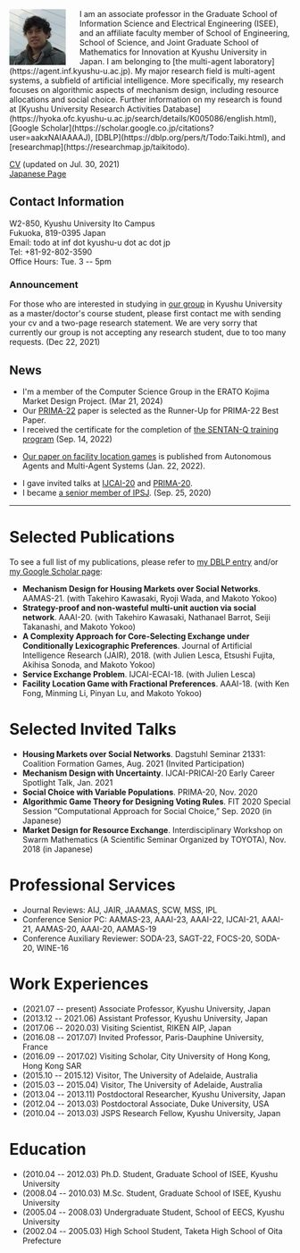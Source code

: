 <img style="float:left; width:20%; margin:0px 25px 0px 0px;" src="0CA2D243-FB59-4E77-9A62-49973F6A3F42.jpeg" />
I am an associate professor in the Graduate School of Information Science and Electrical Engineering (ISEE), and an affiliate faculty member of School of Engineering, School of Science, and Joint Graduate School of Mathematics for Innovation at Kyushu University in Japan. I am belonging to [the multi-agent laboratory](https://agent.inf.kyushu-u.ac.jp). My major research field is multi-agent systems, a subfield of artificial intelligence. More specifically, my research focuses on algorithmic aspects of mechanism design, including resource allocations and social choice. Further information on my research is found at 
[Kyushu University Research Activities Database](https://hyoka.ofc.kyushu-u.ac.jp/search/details/K005086/english.html), 
[Google Scholar](https://scholar.google.co.jp/citations?user=aakxNAIAAAAJ),
[DBLP](https://dblp.org/pers/t/Todo:Taiki.html), and
[researchmap](https://researchmap.jp/taikitodo).

[CV](cv-202107.pdf) (updated on Jul. 30, 2021)<br/>
[Japanese Page](https://taikitodo.github.io/ja/)

<!--
**Contact Information**:
-->
## Contact Information
W2-850, Kyushu University Ito Campus <br/>
Fukuoka, 819-0395 Japan <br/>
Email: todo at inf dot kyushu-u dot ac dot jp <br/>
Tel: +81-92-802-3590 <br/>
Office Hours: Tue. 3 -- 5pm
<!-- Room 825, West 2 Building <br> 
Kyushu University Ito Campus <br>
Motooka 744, Nishi-Ward, Fukuoka-City <br>  
Fukuoka Prefecture, 819-0395 Japan <br> -->

### Announcement
For those who are interested in studying in [our group](https://agent.inf.kyushu-u.ac.jp/join-us/) in Kyushu University as a master/doctor's course student, please first contact me with sending your cv and a two-page research statement. We are very sorry that currently our group is not accepting any research student, due to too many requests. (Dec 22, 2021)

## News
- I'm a member of the Computer Science Group in the ERATO Kojima Market Design Project. (Mar 21, 2024)
- Our [PRIMA-22](https://prima2022.webs.upv.es) paper is selected as the Runner-Up for PRIMA-22 Best Paper.
- I received the certificate for the completion of [the SENTAN-Q training program](https://sentan-q.kyushu-u.ac.jp/) (Sep. 14, 2022)
<!-- - I'm serving as a Senior PC Member of both AAAI-23 and AAMAS-23. -->
-  [Our paper on facility location games](https://link.springer.com/article/10.1007/s10458-021-09535-5) is published from Autonomous Agents and Multi-Agent Systems (Jan. 22, 2022).
<!-- - My homepage is migrated from google sites. (Feb. 15, 2021) -->
- I gave invited talks at [IJCAI-20](https://ijcai20.org/) and [PRIMA-20](http://uchiya.web.nitech.ac.jp/prima2020/).
- I became [a senior member of IPSJ](http://www.ipsj.or.jp/annai/aboutipsj/seniormember/seniormember.html). (Sep. 25, 2020)
<!-- - I'm participating in [the SENTAN-Q training program](https://sentan-q.kyushu-u.ac.jp/) as a trainee. (Aug. 1, 2020) -->
<!-- - [A new research project on multi-agent optimization](https://agent.inf.kyushu-u.ac.jp/20H00587/) has been launched. (Apr. 1, 2020) -->

- - -

# Selected Publications
To see a full list of my publications, please refer to [my DBLP entry](https://dblp.org/pid/67/7117.html) and/or [my Google Scholar page](https://scholar.google.com/citations?user=aakxNAIAAAAJ):
- **Mechanism Design for Housing Markets over Social Networks**. AAMAS-21. (with Takehiro Kawasaki, Ryoji Wada, and Makoto Yokoo)
- **Strategy-proof and non-wasteful multi-unit auction via social network**. AAAI-20. (with Takehiro Kawasaki, Nathanael Barrot, Seiji Takanashi, and Makoto Yokoo)
- **A Complexity Approach for Core-Selecting Exchange under Conditionally Lexicographic Preferences**. Journal of Artificial Intelligence Research (JAIR), 2018. (with Julien Lesca, Etsushi Fujita, Akihisa Sonoda, and Makoto Yokoo)
- **Service Exchange Problem**. IJCAI-ECAI-18. (with Julien Lesca)
- **Facility Location Game with Fractional Preferences**. AAAI-18. (with Ken Fong, Minming Li, Pinyan Lu, and Makoto Yokoo)

# Selected Invited Talks
- **Housing Markets over Social Networks**. Dagstuhl Seminar 21331: Coalition Formation Games, Aug. 2021 (Invited Participation)
- **Mechanism Design with Uncertainty**. IJCAI-PRICAI-20 Early Career Spotlight Talk, Jan. 2021
- **Social Choice with Variable Populations**. PRIMA-20, Nov. 2020
- **Algorithmic Game Theory for Designing Voting Rules**. FIT 2020 Special Session “Computational Approach for Social Choice,” Sep. 2020 (in Japanese)
- **Market Design for Resource Exchange**. Interdisciplinary Workshop on Swarm Mathematics (A Scientific Seminar Organized by TOYOTA), Nov. 2018 (in Japanese)

<!--
 **Fairness and False-name-proofness in Randomized Allocation of a Divisible Good**. Dagstuhl Seminar 16232: Fair Division, Jun. 2016 (Invited Participation)
-->

# Professional Services
- Journal Reviews: AIJ, JAIR, JAAMAS, SCW, MSS, IPL
- Conference Senior PC: AAMAS-23, AAAI-23, AAAI-22, IJCAI-21, AAAI-21, AAMAS-20, AAAI-20, AAMAS-19
- Conference Auxiliary Reviewer: SODA-23, SAGT-22, FOCS-20, SODA-20, WINE-16

# Work Experiences
- (2021.07 -- present) Associate Professor, Kyushu University, Japan
- (2013.12 -- 2021.06) Assistant Professor, Kyushu University, Japan
- (2017.06 -- 2020.03) Visiting Scientist, RIKEN AIP, Japan
- (2016.08 -- 2017.07) Invited Professor, Paris-Dauphine University, France
- (2016.09 -- 2017.02) Visiting Scholar, City University of Hong Kong, Hong Kong SAR
- (2015.10 -- 2015.12) Visitor, The University of Adelaide, Australia
- (2015.03 -- 2015.04) Visitor, The University of Adelaide, Australia
- (2013.04 -- 2013.11) Postdoctoral Researcher, Kyushu University, Japan
- (2012.04 -- 2013.03) Postdoctoral Associate, Duke University, USA
- (2010.04 -- 2013.03) JSPS Research Fellow, Kyushu University, Japan

# Education
- (2010.04 -- 2012.03) Ph.D. Student, Graduate School of ISEE, Kyushu University
- (2008.04 -- 2010.03) M.Sc. Student, Graduate School of ISEE, Kyushu University
- (2005.04 -- 2008.03) Undergraduate Student, School of EECS, Kyushu University
- (2002.04 -- 2005.03) High School Student, Taketa High School of Oita Prefecture

